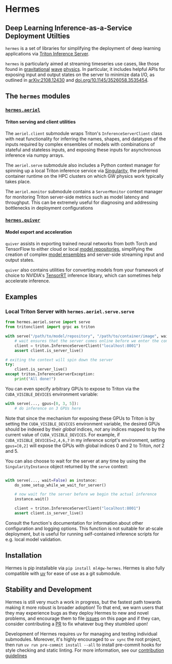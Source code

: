 # Hermes
## Deep Learning Inference-as-a-Service Deployment Utilties
`hermes` is a set of libraries for simplifying the deployment of deep learning applications via [Triton Inference Server](https://github.com/triton-inference-server/server).

`hermes` is particularly aimed at streaming timeseries use cases, like those found in [gravitational](https://github.com/ML4GW/DeepClean) [wave](https://github.com/ML4GW/BBHNet) [physics](https://github.com/ml4gw/pe). In particular, it includes helpful APIs for exposing input and output states on the server to minimize data I/O, as outlined in [arXiv:2108.12430](https://arxiv.org/abs/2108.12430) and [doi.org/10.1145/3526058.3535454](https://dl.acm.org/doi/10.1145/3526058.3535454).

## The `hermes` modules
### [`hermes.aeriel`](./hermes/aeriel)
#### Triton serving and client utilities
The `aeriel.client` submodule wraps Triton's `InferenceServerClient` class with neat functionality for inferring the names, shapes, and datatypes of the inputs required by complex ensembles of models with combinations of stateful and stateless inputs,
and exposing these inputs for asynchronous inference via numpy arrays.

The `aeriel.serve` submodule also includes a Python context manager for spinning up a local Triton inference service via [Singularity](https://docs.sylabs.io/guides/3.5/user-guide/introduction.html), the preferred container runtime on the HPC clusters on which GW physics work typically takes place.

The `aeriel.monitor` submodule contains a `ServerMonitor` context manager for monitoring Triton server-side metrics such as model latency and throughput. This can be extremely useful for diagnosing and addressing bottlenecks in deployment configurations

### [`hermes.quiver`](./hermes/quiver)
#### Model export and acceleration
`quiver` assists in exporting trained neural networks from both Torch and TensorFlow to either cloud or local [model repositories](https://github.com/triton-inference-server/server/blob/main/docs/model_repository.md), simplifying the creation of complex [model ensembles](https://github.com/triton-inference-server/server/blob/main/docs/architecture.md#ensemble-models) and server-side streaming input and output states.

`quiver` also contains utilities for converting models from your framework of choice to NVIDIA's [TensorRT](https://developer.nvidia.com/tensorrt) inference library, which can sometimes help accelerate inference.

## Examples
### Local Triton Server with `hermes.aeriel.serve.serve` 

```python
from hermes.aeriel.serve import serve
from tritonclient import grpc as triton

with serve("/path/to/model/repository", "/path/to/container/image", wait=True):
    # wait ensures that the server comes online before we enter the context
    client = triton.InferenceServerClient("localhost:8001")
    assert client.is_server_live()

# exiting the context will spin down the server
try:
    client.is_server_live()
except triton.InferenceServerException:
    print("All done!")
```

You can even specify arbitrary GPUs to expose to Triton via the `CUDA_VISIBLE_DEVICES` environment variable:

```python
with serve(..., gpus=[0, 3, 5]):
    # do inference on 3 GPUs here
```

Note that since the mechanism for exposing these GPUs to Triton is by setting the `CUDA_VISIBLE_DEVICES` environment variable, the desired GPUs should be indexed by their _global_ indices, _not_ any indices mapped to by the current value of `CUDA_VISIBLE_DEVICES`.
For example, if `CUDA_VISIBLE_DEVICES=2,4,6,7` in my inference script's environment, setting `gpus=[0,2]` will expose the GPUs with global indices 0 and 2 to Triton, _not_ 2 and 5.

You can also choose to wait for the server at any time by using the `SingularityInstance` object returned by the `serve` context:

```python

with serve(..., wait=False) as instance:
    do_some_setup_while_we_wait_for_server()

    # now wait for the server before we begin the actual inference
    instance.wait()

    client = triton.InferenceServerClient("localhost:8001")
    assert client.is_server_live()
```

Consult the function's documentation for information about other configuration and logging options.
This function is not suitable for at-scale deployment, but is useful for running self-contained inference scripts for e.g. local model validation.

## Installation
Hermes is pip installable via `pip install ml4gw-hermes`. Hermes is also fully compatible with [uv](https://docs.astral.sh/uv/) for ease of use as a git submodule.


## Stability and Development
Hermes is still very much a work in progress, but the fastest path towards making it more robust is broader adoption! To that end, we warn users that they may experience bugs as they deploy Hermes to new and novel problems, and encourage them to file [issues](/../../issues) on this page and if they can, consider contributing a [PR](https://github.com/ML4GW/hermes/pulls) to fix whatever bug they stumbled upon!

Development of Hermes requires uv for managing and testing individual submodules. Moreover, it's highly encouraged to `uv sync` the root project, then run `uv run pre-commit install --all` to install pre-commit hooks for style checking and static linting. For more information, see our [contribution guidelines](./CONTRIBUTING.md)
